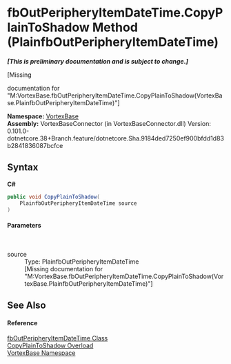 # fbOutPeripheryItemDateTime.CopyPlainToShadow Method (PlainfbOutPeripheryItemDateTime)
 _**\[This is preliminary documentation and is subject to change.\]**_

\[Missing <summary> documentation for "M:VortexBase.fbOutPeripheryItemDateTime.CopyPlainToShadow(VortexBase.PlainfbOutPeripheryItemDateTime)"\]

**Namespace:**&nbsp;<a href="N_VortexBase.md">VortexBase</a><br />**Assembly:**&nbsp;VortexBaseConnector (in VortexBaseConnector.dll) Version: 0.101.0-dotnetcore.38+Branch.feature/dotnetcore.Sha.9184ded7250ef900bfdd1d83b2841836087bcfce

## Syntax

**C#**<br />
``` C#
public void CopyPlainToShadow(
	PlainfbOutPeripheryItemDateTime source
)
```


#### Parameters
&nbsp;<dl><dt>source</dt><dd>Type: PlainfbOutPeripheryItemDateTime<br />\[Missing <param name="source"/> documentation for "M:VortexBase.fbOutPeripheryItemDateTime.CopyPlainToShadow(VortexBase.PlainfbOutPeripheryItemDateTime)"\]</dd></dl>

## See Also


#### Reference
<a href="T_VortexBase_fbOutPeripheryItemDateTime.md">fbOutPeripheryItemDateTime Class</a><br /><a href="Overload_VortexBase_fbOutPeripheryItemDateTime_CopyPlainToShadow.md">CopyPlainToShadow Overload</a><br /><a href="N_VortexBase.md">VortexBase Namespace</a><br />